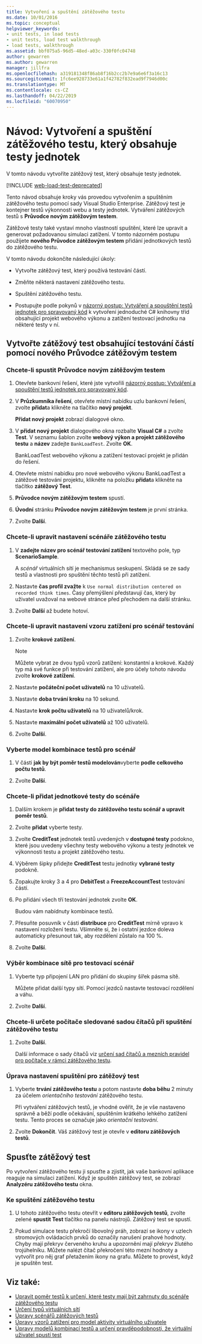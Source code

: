 ```yaml
---
title: Vytvoření a spuštění zátěžového testu
ms.date: 10/01/2016
ms.topic: conceptual
helpviewer_keywords:
- unit tests, in load tests
- unit tests, load test walkthrough
- load tests, walkthrough
ms.assetid: bbf075a5-96d5-48ed-a03c-330f0fc04748
author: gewarren
ms.author: gewarren
manager: jillfra
ms.openlocfilehash: a319181348f86ab8f16b2cc2b7e9a6e6f3a16c13
ms.sourcegitcommit: 1fc6ee928733e61a1f42782f832ead9f7946d00c
ms.translationtype: MT
ms.contentlocale: cs-CZ
ms.lasthandoff: 04/22/2019
ms.locfileid: "60070950"
---
```

# <a name="walkthrough-create-and-run-a-load-test-that-contains-unit-tests"></a>Návod: Vytvoření a spuštění zátěžového testu, který obsahuje testy jednotek

V tomto návodu vytvoříte zátěžový test, který obsahuje testy jednotek.

[!INCLUDE [web-load-test-deprecated](includes/web-load-test-deprecated.md)]

Tento návod obsahuje kroky vás provedou vytvořením a spuštěním zátěžového testu pomocí sady Visual Studio Enterprise. Zátěžový test je kontejner testů výkonnosti webu a testy jednotek. Vytváření zátěžových testů s **Průvodce novým zátěžovým testem**.

Zátěžové testy také vystaví mnoho vlastností spuštění, které lze upravit a generovat požadovanou simulaci zatížení. V tomto názorném postupu použijete **nového Průvodce zátěžovým testem** přidání jednotkových testů do zátěžového testu.

V tomto návodu dokončíte následující úkoly:

- Vytvořte zátěžový test, který používá testování částí.

- Změňte některá nastavení zátěžového testu.

- Spuštění zátěžového testu.

- Postupujte podle pokynů v [názorný postup: Vytváření a spouštění testů jednotek pro spravovaný kód](../test/walkthrough-creating-and-running-unit-tests-for-managed-code.md) k vytvoření jednoduché C# knihovny tříd obsahující projekt webového výkonu a zatížení testovací jednotku na některé testy v ní.

## <a name="create-a-load-test-containing-unit-tests-using-the-new-load-test-wizard"></a>Vytvořte zátěžový test obsahující testování částí pomocí nového Průvodce zátěžovým testem

### <a name="to-start-the-new-load-test-wizard"></a>Chcete-li spustit Průvodce novým zátěžovým testem

1. Otevřete bankovní řešení, které jste vytvořili [názorný postup: Vytváření a spouštění testů jednotek pro spravovaný kód](../test/walkthrough-creating-and-running-unit-tests-for-managed-code.md).

2. V **Průzkumníka řešení**, otevřete místní nabídku uzlu bankovní řešení, zvolte **přidat**a klikněte na tlačítko **nový projekt**.

     **Přidat nový projekt** zobrazí dialogové okno.

3. V **přidat nový projekt** dialogového okna rozbalte **Visual C#** a zvolte **Test**. V seznamu šablon zvolte **webový výkon a projekt zátěžového testu** a **název** zadejte `BankLoadTest`. Zvolte **OK**.

     BankLoadTest webového výkonu a zatížení testovací projekt je přidán do řešení.

4. Otevřete místní nabídku pro nové webového výkonu BankLoadTest a zátěžové testování projektu, klikněte na položku **přidat**a klikněte na tlačítko **zátěžový Test**.

5. **Průvodce novým zátěžovým testem** spustí.

6. **Úvodní** stránku **Průvodce novým zátěžovým testem** je první stránka.

7. Zvolte **Další**.

### <a name="to-edit-settings-for-load-test-scenario"></a>Chcete-li upravit nastavení scénáře zátěžového testu

1. V **zadejte název pro scénář testování zatížení** textového pole, typ **ScenarioSample**.

     A *scénář* virtuálních sítí je mechanismus seskupení. Skládá se ze sady testů a vlastnosti pro spuštění těchto testů při zatížení.

2. Nastavte **čas profil zvažte** k `Use normal distribution centered on recorded think times`. Časy přemýšlení představují čas, který by uživatel uvažoval na webové stránce před přechodem na další stránku.

1. Zvolte **Další** až budete hotoví.

### <a name="to-edit-load-pattern-setting-for-test-scenario"></a>Chcete-li upravit nastavení vzoru zatížení pro scénář testování

1. Zvolte **krokové zatížení**.

    > [!NOTE]
    > Můžete vybrat ze dvou typů vzorů zatížení: konstantní a krokové. Každý typ má své funkce při testování zatížení, ale pro účely tohoto návodu zvolte **krokové zatížení**.

2. Nastavte **počáteční počet uživatelů** na 10 uživatelů.

3. Nastavte **doba trvání kroku** na 10 sekund.

4. Nastavte **krok počtu uživatelů** na 10 uživatelů/krok.

5. Nastavte **maximální počet uživatelů** až 100 uživatelů.

6. Zvolte **Další**.

### <a name="to-select-test-mix-model-for-the-scenario"></a>Vyberte model kombinace testů pro scénář

1. V části **jak by být poměr testů modelován**vyberte **podle celkového počtu testů**.

2. Zvolte **Další**.

### <a name="to-add-unit-tests-to-the-scenario"></a>Chcete-li přidat jednotkové testy do scénáře

1. Dalším krokem je **přidat testy do zátěžového testu scénář a upravit poměr testů**.

2. Zvolte **přidat** vyberte testy.

3. Zvolte **CreditTest** jednotek testů uvedených v **dostupné testy** podokno, které jsou uvedeny všechny testy webového výkonu a testy jednotek ve výkonnosti testu a projekt zátěžového testu.

4. Výběrem šipky přidejte **CreditTest** testu jednotky **vybrané testy** podokně.

5. Zopakujte kroky 3 a 4 pro **DebitTest** a **FreezeAccountTest** testování částí.

6. Po přidání všech tří testování jednotek zvolte **OK**.

     Budou vám nabídnuty kombinace testů.

7. Přesuňte posuvník v části **distribuce** pro **CreditTest** mírně vpravo k nastavení rozložení testu. Všimněte si, že i ostatní jezdce doleva automaticky přesunout tak, aby rozdělení zůstalo na 100 %.

8. Zvolte **Další**.

### <a name="to-select-network-mix-for-test-scenario"></a>Výběr kombinace sítě pro testovací scénář

1. Vyberte typ připojení LAN pro přidání do skupiny šířek pásma sítě.

     Můžete přidat další typy sítí. Pomocí jezdců nastavte testovací rozdělení a váhu.

2. Zvolte **Další**.

### <a name="to-specify-computers-to-monitor-with-counter-sets-during-load-test-run"></a>Chcete-li určete počítače sledované sadou čítačů při spuštění zátěžového testu

1. Zvolte **Další**.

     Další informace o sady čítačů viz [určení sad čítačů a mezních pravidel pro počítače v rámci zátěžového testu](../test/specify-counter-sets-and-threshold-rules-for-load-testing.md).

### <a name="to-edit-run-setting-for-load-test"></a>Úprava nastavení spuštění pro zátěžový test

1. Vyberte **trvání zátěžového testu** a potom nastavte **doba běhu** 2 minuty za účelem *orientačního testování* zátěžového testu.

     Při vytváření zátěžových testů, je vhodné ověřit, že je vše nastaveno správně a běží podle očekávání, spuštěním krátkého lehkého zatížení testu. Tento proces se označuje jako *orientační testování*.

2. Zvolte **Dokončit**. Váš zátěžový test je otevře v **editoru zátěžových testů**.

## <a name="run-the-load-test"></a>Spusťte zátěžový test
 Po vytvoření zátěžového testu ji spusťte a zjistit, jak vaše bankovní aplikace reaguje na simulaci zatížení. Když je spuštěn zátěžový test, se zobrazí **Analyzéru zátěžového testu** okna.

### <a name="to-run-the-load-test"></a>Ke spuštění zátěžového testu

1. U tohoto zátěžového testu otevřít v **editoru zátěžových testů**, zvolte zelené **spustit Test** tlačítko na panelu nástrojů. Zátěžový test se spustí.

2. Pokud simulace testu překročí libovolný práh, zobrazí se ikony v uzlech stromových ovládacích prvků do označily narušení prahové hodnoty. Chyby mají překryv červeného kruhu a upozornění mají překryv žlutého trojúhelníku. Můžete nalézt čítač překročení této mezní hodnoty a vytvořit pro něj graf přetažením ikony na grafu. Můžete to provést, když je spuštěn test.

## <a name="see-also"></a>Viz také:

- [Upravit poměr testů k určení, které testy mají být zahrnuty do scénáře zátěžového testu](../test/edit-the-test-mix-to-specify-which-web-browsers-types-in-a-load-test-scenario.md)
- [Určení typů virtuálních sítí](../test/specify-virtual-network-types-in-a-load-test-scenario.md)
- [Úpravy scénářů zátěžových testů](../test/edit-load-test-scenarios.md)
- [Úpravy vzorů zatížení pro model aktivity virtuálního uživatele](../test/edit-load-patterns-to-model-virtual-user-activities.md)
- [Úpravy modelů kombinací testů a určení pravděpodobnosti, že virtuální uživatel spustí test](../test/edit-test-mix-models-to-specify-the-probability-of-a-virtual-user-running-a-test.md)